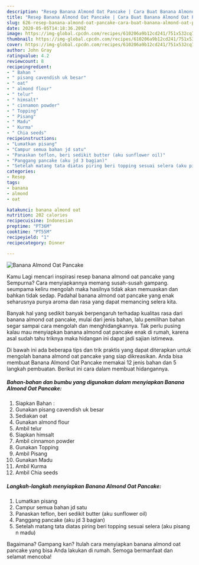 ```yaml
---
description: "Resep Banana Almond Oat Pancake | Cara Buat Banana Almond Oat Pancake Yang Enak dan Simpel"
title: "Resep Banana Almond Oat Pancake | Cara Buat Banana Almond Oat Pancake Yang Enak dan Simpel"
slug: 626-resep-banana-almond-oat-pancake-cara-buat-banana-almond-oat-pancake-yang-enak-dan-simpel
date: 2020-05-05T14:18:36.209Z
image: https://img-global.cpcdn.com/recipes/610206a9b12cd241/751x532cq70/banana-almond-oat-pancake-foto-resep-utama.jpg
thumbnail: https://img-global.cpcdn.com/recipes/610206a9b12cd241/751x532cq70/banana-almond-oat-pancake-foto-resep-utama.jpg
cover: https://img-global.cpcdn.com/recipes/610206a9b12cd241/751x532cq70/banana-almond-oat-pancake-foto-resep-utama.jpg
author: John Gray
ratingvalue: 4.2
reviewcount: 8
recipeingredient:
- " Bahan "
- " pisang cavendish uk besar"
- " oat"
- " almond flour"
- " telur"
- " himsalt"
- " cinnamon powder"
- " Topping"
- " Pisang"
- " Madu"
- " Kurma"
- " Chia seeds"
recipeinstructions:
- "Lumatkan pisang"
- "Campur semua bahan jd satu"
- "Panaskan teflon, beri sedikit butter (aku sunflower oil)"
- "Panggang pancake (aku jd 3 bagian)"
- "Setelah matang tata diatas piring beri topping sesuai selera (aku pisang n madu)"
categories:
- Resep
tags:
- banana
- almond
- oat

katakunci: banana almond oat 
nutrition: 202 calories
recipecuisine: Indonesian
preptime: "PT36M"
cooktime: "PT55M"
recipeyield: "1"
recipecategory: Dinner

---
```



![Banana Almond Oat Pancake](https://img-global.cpcdn.com/recipes/610206a9b12cd241/751x532cq70/banana-almond-oat-pancake-foto-resep-utama.jpg)

Kamu Lagi mencari inspirasi resep banana almond oat pancake yang Sempurna? Cara menyiapkannya memang susah-susah gampang. seumpama keliru mengolah maka hasilnya tidak akan memuaskan dan bahkan tidak sedap. Padahal banana almond oat pancake yang enak seharusnya punya aroma dan rasa yang dapat memancing selera kita.



Banyak hal yang sedikit banyak berpengaruh terhadap kualitas rasa dari banana almond oat pancake, mulai dari jenis bahan, lalu pemilihan bahan segar sampai cara mengolah dan menghidangkannya. Tak perlu pusing kalau mau menyiapkan banana almond oat pancake enak di rumah, karena asal sudah tahu triknya maka hidangan ini dapat jadi sajian istimewa.


Di bawah ini ada beberapa tips dan trik praktis yang dapat diterapkan untuk mengolah banana almond oat pancake yang siap dikreasikan. Anda bisa membuat Banana Almond Oat Pancake memakai 12 jenis bahan dan 5 langkah pembuatan. Berikut ini cara dalam membuat hidangannya.

<!--inarticleads1-->

##### Bahan-bahan dan bumbu yang digunakan dalam menyiapkan Banana Almond Oat Pancake:

1. Siapkan  Bahan :
1. Gunakan  pisang cavendish uk besar
1. Sediakan  oat
1. Gunakan  almond flour
1. Ambil  telur
1. Siapkan  himsalt
1. Ambil  cinnamon powder
1. Gunakan  Topping
1. Ambil  Pisang
1. Gunakan  Madu
1. Ambil  Kurma
1. Ambil  Chia seeds




<!--inarticleads2-->

##### Langkah-langkah menyiapkan Banana Almond Oat Pancake:

1. Lumatkan pisang
1. Campur semua bahan jd satu
1. Panaskan teflon, beri sedikit butter (aku sunflower oil)
1. Panggang pancake (aku jd 3 bagian)
1. Setelah matang tata diatas piring beri topping sesuai selera (aku pisang n madu)




Bagaimana? Gampang kan? Itulah cara menyiapkan banana almond oat pancake yang bisa Anda lakukan di rumah. Semoga bermanfaat dan selamat mencoba!

